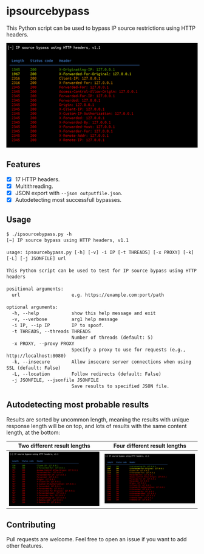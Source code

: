 # ipsourcebypass

This Python script can be used to bypass IP source restrictions using HTTP headers.

![](./.github/four_results.png)

## Features

 - [x] 17 HTTP headers.
 - [x] Multithreading.
 - [x] JSON export with `--json outputfile.json`.
 - [x] Autodetecting most successfull bypasses.

## Usage

```
$ ./ipsourcebypass.py -h
[~] IP source bypass using HTTP headers, v1.1

usage: ipsourcebypass.py [-h] [-v] -i IP [-t THREADS] [-x PROXY] [-k] [-L] [-j JSONFILE] url

This Python script can be used to test for IP source bypass using HTTP headers

positional arguments:
  url                   e.g. https://example.com:port/path

optional arguments:
  -h, --help            show this help message and exit
  -v, --verbose         arg1 help message
  -i IP, --ip IP        IP to spoof.
  -t THREADS, --threads THREADS
                        Number of threads (default: 5)
  -x PROXY, --proxy PROXY
                        Specify a proxy to use for requests (e.g., http://localhost:8080)
  -k, --insecure        Allow insecure server connections when using SSL (default: False)
  -L, --location        Follow redirects (default: False)
  -j JSONFILE, --jsonfile JSONFILE
                        Save results to specified JSON file.
```

## Autodetecting most probable results

Results are sorted by uncommon length, meaning the results with unique response length will be on top, and lots of results with the same content length, at the bottom: 

| Two different result lengths | Four different result lengths  |
|------------------------------|--------------------------------|
| ![](./.github/two_results.png) | ![](./.github/four_results.png) |


## Contributing

Pull requests are welcome. Feel free to open an issue if you want to add other features.